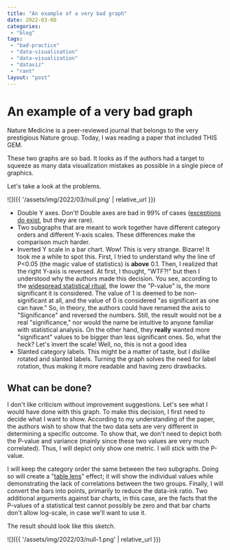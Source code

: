 ```yaml
---
title: "An example of a very bad graph"
date: 2022-03-08
categories: 
 - "blog"
tags: 
 - "bad-practice"
 - "data-visualisation"
 - "data-visualization"
 - "dataviz"
 - "rant"
layout: "post"
---
```


# An example of a very bad graph

Nature Medicine is a peer-reviewed journal that belongs to the very prestigious Nature group. Today, I was reading a paper that included THIS GEM.

These two graphs are so bad. It looks as if the authors had a target to squeeze as many data visualization mistakes as possible in a single piece of graphics.

Let's take a look at the problems.

![]({{ '/assets/img/2022/03/null.png' | relative_url }})

- Double Y axes. Don't! Double axes are bad in 99% of cases ([exceptions do exist](https://gorelik.net/2018/02/05/in-defense-of-double-scale-and-double-y-axes/), but they are rare).
- Two subgraphs that are meant to work together have different category orders and different Y-axis scales. These differences make the comparison much harder.
- Inverted Y scale in a bar chart. Wow! This is very strange. Bizarre! It took me a while to spot this. First, I tried to understand why the line of P<0.05 (the magic value of statistics) is **above** 0.1. Then, I realized that the right Y-axis is reversed. At first, I thought, "WTF?!" but then I understood why the authors made this decision. You see, according to the [widespread statistical ritual](https://journals.sagepub.com/doi/full/10.1177/2515245918771329), the lower the "P-value" is, the more significant it is considered. The value of 1 is deemed to be non-significant at all, and the value of 0 is considered "as significant as one can have." So, in theory, the authors could have renamed the axis to "Significance" and reversed the numbers. Still, the result would not be a real "significance," nor would the name be intuitive to anyone familiar with statistical analysis. On the other hand, they **really** wanted more "significant" values to be bigger than less significant ones. So, what the heck? Let's invert the scale! Well, no, this is not a good idea
- Slanted category labels. This might be a matter of taste, but I dislike rotated and slanted labels. Turning the graph solves the need for label rotation, thus making it more readable and having zero drawbacks.

## What can be done?

I don't like criticism without improvement suggestions. Let's see what I would have done with this graph. To make this decision, I first need to decide what I want to show. According to my understanding of the paper, the authors wish to show that the two data sets are very different in determining a specific outcome. To show that, we don't need to depict both the P-value and variance (mainly since these two values are very much correlated). Thus, I will depict only show one metric. I will stick with the P-value.

I will keep the category order the same between the two subgraphs. Doing so will create a "[table lens](https://www.perceptualedge.com/articles/b-eye/tablelens.pdf)" effect; it will show the individual values while demonstrating the lack of correlations between the two groups. Finally, I will convert the bars into points, primarily to reduce the data-ink ratio. Two additional arguments against bar charts, in this case, are the facts that the P-values of a statistical test cannot possibly be zero and that bar charts don't allow log-scale, in case we'll want to use it.

The result should look like this sketch.

![]({{ '/assets/img/2022/03/null-1.png' | relative_url }})
